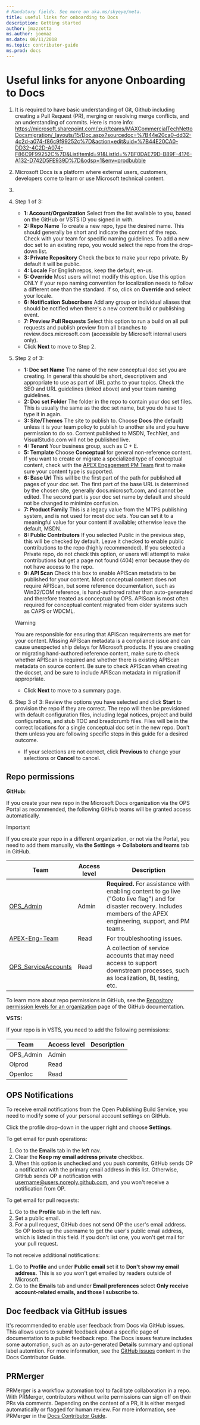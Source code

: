 ```yaml
---
# Mandatory fields. See more on aka.ms/skyeye/meta.
title: useful links for onboarding to Docs
description: Getting started 
author: jmazzotta
ms.author: joemaz
ms.date: 08/11/2018
ms.topic: contributor-guide
ms.prod: docs
---
```

# Useful links for anyone Onboarding to Docs

1. It is required to have basic understanding of Git, Github including creating a Pull Request (PR), merging or resolving merge conflicts, and an understanding of commits. Here is more info: https://microsoft.sharepoint.com/:p:/r/teams/MAXCommercialTechNettoDocsmigration/_layouts/15/Doc.aspx?sourcedoc=%7B44e20ca0-dd32-4c2d-a074-f86c9f99252c%7D&action=edit&uid=%7B44E20CA0-DD32-4C2D-A074-F86C9F99252C%7D&ListItemId=91&ListId=%7BF0DAE79D-B89F-4176-A132-D742D5FE939D%7D&odsp=1&env=prodbubble

2. Microsoft Docs is a platform where external users, customers, developers come to learn or use Microsoft technical content.
3. 
4. Step 1 of 3:

    - **1: Account/Organization** Select from the list available to you, based on the GitHub or VSTS ID you signed in with.
   - **2: Repo Name** To create a new repo, type the desired name. This should generally be short and indicate the content of the repo. Check with your team for specific naming guidelines. To add a new doc set to an existing repo, you would select the repo from the drop-down list.
   - **3: Private Repository** Check the box to make your repo private. By default it will be public.
   - **4: Locale** For English repos, keep the default, en-us.
   - **5: Override** Most users will not modify this option. Use this option ONLY if your repo naming convention for localization needs to follow a different one than the standard. If so, click on **Override** and select your locale. <!-- some guidance on how to know/who to talk to would be nice!! -->
   - **6: Notification Subscribers** Add any group or individual aliases that should be notified when there's a new content build or publishing event.
   - **7: Preview Pull Requests** Select this option to run a build on all pull requests and publish preview from all branches to review.docs.microsoft.com (accessible by Microsoft internal users only).
   - Click **Next** to move to Step 2.

1. Step 2 of 3:
   
   - **1: Doc set Name** The name of the new conceptual doc set you are creating. In general this should be short, descriptivem and appropriate to use as part of URL paths to your topics. Check the SEO  and URL guidelines (linked above) and your team naming guidelines.
   - **2: Doc set Folder** The folder in the repo to contain your doc set files. This is usually the same as the doc set name, but you do have to type it in again.
   - **3: Site/Themes** The site to publish to. Choose **Docs** (the default) unless it is your team policy to publish to another site and you have permission to do so. Content published to MSDN, TechNet, and VisualStudio.com will not be published live. <!-- need  clarification on this -->
   - **4: Tenant** Your business group, such as C + E.
   - **5: Template** Choose **Conceptual** for general non-reference content. If you want to create or migrate a specialized type of conceptual content, check with the [APEX Engagement PM Team](mailto:ceapexpir@microsoft.com) first to make sure your content type is supported.
   - **6: Base Url** This will be the first part of the path for published all pages of your doc set. The first part of the base URL is determined by the chosen site, generally docs.microsoft.com, and cannot be edited. The second part is your doc set name by default and should not be changed to minimize confusion.
   - **7: Product Family** This is a legacy value from the MTPS publishing system, and is not used for most doc sets. You can set it to a meaningful value for your content if available; otherwise leave the default, MSDN. <!-- why do we still need this? need to clarify guidance which is confusing -->
   - **8: Public Contributors** If you selected Public in the previous step, this will be checked by default. Leave it checked to enable public contributions to the repo (highly recommended). If you selected a Private repo, do not check this option, or users will attempt to make contributions but get a page not found (404) error because they do not have access to the repo. <!-- why do we allow this then? seems a bad experience -->
   - **9: API Scan** Check this box to enable APIScan metadata to be published for your content. Most conceptual content does not require APIScan, but some reference documentation, such as Win32/COM reference, is hand-authored rather than auto-generated and therefore treated as conceptual by OPS. APIScan is most often required for conceptual content migrated from older systems such as CAPS or WDCML.
     
    > [!WARNING]
    > You are responsible for ensuring that APIScan requirements are met for your content. Missing APIScan metadata is a compliance issue and can cause unexpected ship delays for Microsoft products. If you are creating or migrating  hand-authored reference content, make sure to check whether APIScan is required and whether there is existing APIScan metadata on source content. Be sure to check APIScan when creating the docset, and be sure to include APIScan metadata in migration if appropriate. <!-- link to contributor guide APIScan topic when available -->
    
   - Click **Next** to move to a summary page.
1. Step 3 of 3: Review the options you have selected and click **Start** to provision the repo if they are correct. The repo will then be previsioned with default configuration files, including legal notices, project and build configurations, and stub TOC and breadcrumb files. Files will be in the correct locations for a single conceptual doc set in the new repo. Don't them unless you are following specific steps in this guide for a desired outcome.
    - If your selections are not correct, click **Previous** to change your selections or **Cancel** to cancel.

## Repo permissions

**GitHub:**

If you create your new repo in the Microsoft Docs organization via the OPS Portal as recommended, the following GitHub teams will be granted access automatically. 

> [!IMPORTANT]
> If you create your repo in a different organization, or not via the Portal, you need to add them manually, via **the Settings -> Collabotors and teams** tab in GitHub.

|Team                                                                                  |Access level|Description|
|--------------------------------------------------------------------------------------|------------|-----------|
|[OPS_Admin](https://github.com/orgs/MicrosoftDocs/teams/ops_admin)                    |Admin       |**Required.** For assistance with enabling content to go live ("Goto live flag") and for disaster recovery. Includes members of the APEX engineering, support, and PM teams.|
|[APEX-Eng-Team](https://github.com/orgs/MicrosoftDocs/teams/apex-eng-team)            |Read        |For troubleshooting issues.|
|[OPS_ServiceAccounts](https://github.com/orgs/MicrosoftDocs/teams/ops_serviceaccounts)|Read        |A collection of service accounts that may need access to support downstream processes, such as localization, BI, testing, etc.|

<!-- It seems a bunch more are actually added via Portal. Are they all required? -->

To learn more about repo permissions in GitHub, see the [Repository permission levels for an organization](https://help.github.com/articles/repository-permission-levels-for-an-organization/) page of the GitHub documentation. 

**VSTS:**

If your repo is in VSTS, you need to add the following permissions: <!-- all manually? -->

|Team     |Access level|Description <!-- ?? need to get details and add -->  |
|---------|------------|---------|
|OPS_Admin|Admin       |         |
|Olprod   |Read        |         |
|Openloc  |Read        |         |

## OPS Notifications

To receive email notifications from the Open Publishing Build Service, you need to modify some of your personal account settings on GitHub.

Click the profile drop-down in the upper right and choose **Settings**. 

To get email for push operations:

1. Go to the **Emails** tab in the left nav.
1. Clear the **Keep my email address private** checkbox.
1. When this option is unchecked and you push commits, GitHub sends OP a notification with the primary email address in this list. Otherwise, GitHub sends OP a notification with username@users.noreply.github.com, and you won't receive a notification from OP.

To get email for pull requests:

1. Go to the **Profile** tab in the left nav.
1. Set a public email.
1. For a pull request, GitHub does not send OP the user's email address. So OP looks up the username to get the user's public email address, which is listed in this field. If you don't list one, you won't get mail for your pull request.

To not receive additional notifications:

1. Go to **Profile** and under **Public email** set it to **Don't show my email address**. This is so you won't get emailed by  readers outside of Microsoft.
1. Go to the **Emails** tab and under **Email preferences** select **Only receive account-related emails, and those I subscribe to**.

## Doc feedback via GitHub issues

It's recommended to enable user feedback from Docs via GitHub issues. This allows users to submit feedback about a specific page of documentation to a public feedback repo. The Docs issues feature includes some automation, such as an auto-generated **Details** summary and optional label automtion. For more information, see the [GitHub issues](https://review.docs.microsoft.com/en-us/help/contribute/github-issues-feedback?branch=master) content in the Docs Contributor Guide.

## PRMerger

PRMerger is a workflow automation tool to facilitate collaboration in a repo. With PRMerger, contributors without write permissions can sign off on their PRs via comments. Depending on the content of a PR, it is either merged automatically or flagged for human review. For more information, see PRMerger in the [Docs Contributor Guide](https://review.docs.microsoft.com/en-us/help/contribute/prmerger-overview?branch=master).
